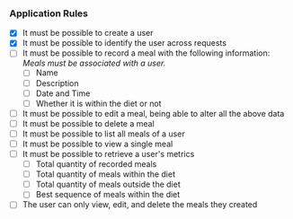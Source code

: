 ### Application Rules

- [x] It must be possible to create a user
- [x] It must be possible to identify the user across requests
- [ ] It must be possible to record a meal with the following information:
    *Meals must be associated with a user.*
    - [ ] Name
    - [ ] Description
    - [ ] Date and Time
    - [ ] Whether it is within the diet or not

- [ ] It must be possible to edit a meal, being able to alter all the above data
- [ ] It must be possible to delete a meal
- [ ] It must be possible to list all meals of a user
- [ ] It must be possible to view a single meal
- [ ] It must be possible to retrieve a user's metrics
    - [ ] Total quantity of recorded meals
    - [ ] Total quantity of meals within the diet
    - [ ] Total quantity of meals outside the diet
    - [ ] Best sequence of meals within the diet
- [ ] The user can only view, edit, and delete the meals they created
